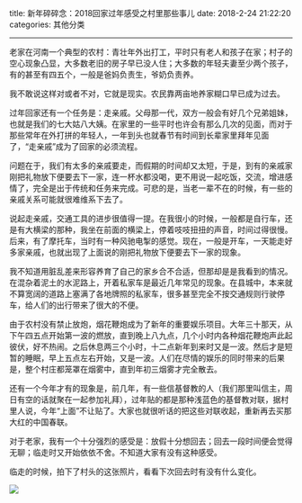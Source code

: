 title: 新年碎碎念：2018回家过年感受之村里那些事儿
date: 2018-2-24 21:22:20
categories: 其他分类

---

老家在河南一个典型的农村：青壮年外出打工，平时只有老人和孩子在家；村子的空心现象凸显，大多数老旧的房子早已没人住；大多数的年轻夫妻至少两个孩子，有的甚至有四五个，一般是爸妈负责生，爷奶负责养。

<!--more-->

我不敢说这样对或者不对，它就是现实。农民靠两亩地养家糊口早已成为过去。

过年回家还有一个任务是：走亲戚。父母那一代，双方一般会有好几个兄弟姐妹，也就是我们的七大姑八大姨。在家里的一些平时也许会有那么几次的见面，而对于那些常年在外打拼的年轻人，一年到头也就春节有时间到长辈家里拜年见面了，“走亲戚”成为了回家的必须流程。

问题在于，我们有太多的亲戚要走，而假期的时间却又太短，于是，到有的亲戚家刚把礼物放下便要去下一家，连一杯水都没喝，更不用说一起吃饭，交流，增进感情了，完全是出于传统和任务来完成。可悲的是，当老一辈不在的时候，有一些的亲戚关系可能就很难维系下去了。

说起走亲戚，交通工具的进步很值得一提。在我很小的时候，一般都是自行车，还是有大横梁的那种，我坐在前面的横梁上，停着吱吱扭扭的声音，时间过得很慢。后来，有了摩托车，当时有一种风驰电掣的感觉。现在，一般是开车，一天能走好多家亲戚，也就出现了上面说的刚把礼物放下便要去下一家的现象。

我不知道用脏乱差来形容养育了自己的家乡合不合适，但那却是是我看到的情况。在混杂着泥土的水泥路上，开着私家车是最近几年常见的现象。在县城中，本来就不算宽阔的道路上塞满了各地牌照的私家车，很多甚至完全不按交通规则行驶停车，给人们的出行带来了很大的不便。

由于农村没有禁止放炮，烟花鞭炮成为了新年的重要娱乐项目。大年三十那天，从下午四五点开始第一波的燃放，直到晚上八九点，几个小时内各种烟花鞭炮声此起彼伏，好不热闹。之后休息两三个小时，十二点新年到来时又是一波。然后才是短暂的睡眠，早上五点左右开始，又是一波。人们在尽情的娱乐的同时带来的后果是，整个村庄都笼罩在烟雾中，直到年初三烟雾才完全散去。

还有一个今年才有的现象是，前几年，有一些信基督教的人（我们那里叫信主，周日有空的话就聚在一起参加礼拜），过年贴的都是那种浅蓝色的基督教对联，据村里人说，今年“上面”不让贴了。大家也就很听话的把这些对联收起，重新再去买那大红的中国春联。

对于老家，我有一个十分强烈的感受是：放假十分想回去；回去一段时间便会觉得无聊；临走时又开始依依不舍。不知道大家有没有这种感受。

临走的时候，拍下了村头的这张照片，看看下次回去时有没有什么变化。

![](https://steemitimages.com/DQmYZajL9dAU3EdshpEYi9XsSVZvooHQpimBh99k9LXK8pz/IMG_5072.JPG)



